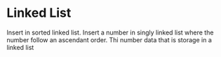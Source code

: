 # Linked List
Insert in sorted linked list. Insert a number in singly linked list
where the number follow an ascendant order. Thi number data that is storage
in a linked list
